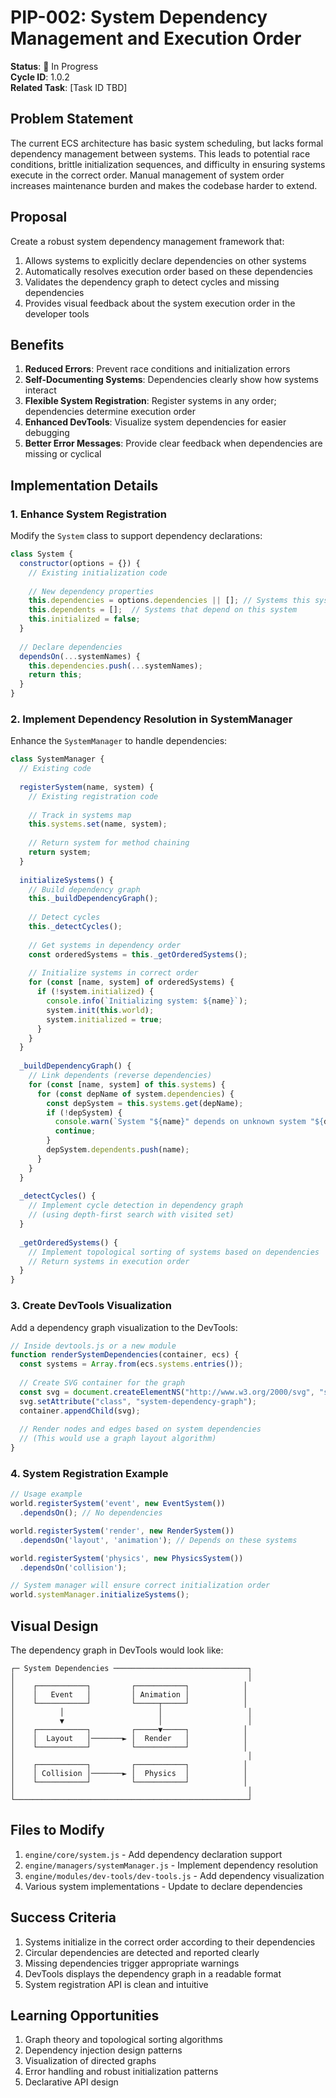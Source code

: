 # PIP-002: System Dependency Management and Execution Order

**Status**: 🔵 In Progress  
**Cycle ID**: 1.0.2  
**Related Task**: [Task ID TBD]

## Problem Statement

The current ECS architecture has basic system scheduling, but lacks formal dependency management between systems. This leads to potential race conditions, brittle initialization sequences, and difficulty in ensuring systems execute in the correct order. Manual management of system order increases maintenance burden and makes the codebase harder to extend.

## Proposal

Create a robust system dependency management framework that:
1. Allows systems to explicitly declare dependencies on other systems
2. Automatically resolves execution order based on these dependencies
3. Validates the dependency graph to detect cycles and missing dependencies
4. Provides visual feedback about the system execution order in the developer tools

## Benefits

1. **Reduced Errors**: Prevent race conditions and initialization errors
2. **Self-Documenting Systems**: Dependencies clearly show how systems interact
3. **Flexible System Registration**: Register systems in any order; dependencies determine execution order
4. **Enhanced DevTools**: Visualize system dependencies for easier debugging
5. **Better Error Messages**: Provide clear feedback when dependencies are missing or cyclical

## Implementation Details

### 1. Enhance System Registration

Modify the `System` class to support dependency declarations:

```javascript
class System {
  constructor(options = {}) {
    // Existing initialization code
    
    // New dependency properties
    this.dependencies = options.dependencies || []; // Systems this system depends on
    this.dependents = [];  // Systems that depend on this system
    this.initialized = false;
  }
  
  // Declare dependencies
  dependsOn(...systemNames) {
    this.dependencies.push(...systemNames);
    return this;
  }
}
```

### 2. Implement Dependency Resolution in SystemManager

Enhance the `SystemManager` to handle dependencies:

```javascript
class SystemManager {
  // Existing code
  
  registerSystem(name, system) {
    // Existing registration code
    
    // Track in systems map
    this.systems.set(name, system);
    
    // Return system for method chaining
    return system;
  }
  
  initializeSystems() {
    // Build dependency graph
    this._buildDependencyGraph();
    
    // Detect cycles
    this._detectCycles();
    
    // Get systems in dependency order
    const orderedSystems = this._getOrderedSystems();
    
    // Initialize systems in correct order
    for (const [name, system] of orderedSystems) {
      if (!system.initialized) {
        console.info(`Initializing system: ${name}`);
        system.init(this.world);
        system.initialized = true;
      }
    }
  }
  
  _buildDependencyGraph() {
    // Link dependents (reverse dependencies)
    for (const [name, system] of this.systems) {
      for (const depName of system.dependencies) {
        const depSystem = this.systems.get(depName);
        if (!depSystem) {
          console.warn(`System "${name}" depends on unknown system "${depName}"`);
          continue;
        }
        depSystem.dependents.push(name);
      }
    }
  }
  
  _detectCycles() {
    // Implement cycle detection in dependency graph
    // (using depth-first search with visited set)
  }
  
  _getOrderedSystems() {
    // Implement topological sorting of systems based on dependencies
    // Return systems in execution order
  }
}
```

### 3. Create DevTools Visualization

Add a dependency graph visualization to the DevTools:

```javascript
// Inside devtools.js or a new module
function renderSystemDependencies(container, ecs) {
  const systems = Array.from(ecs.systems.entries());
  
  // Create SVG container for the graph
  const svg = document.createElementNS("http://www.w3.org/2000/svg", "svg");
  svg.setAttribute("class", "system-dependency-graph");
  container.appendChild(svg);
  
  // Render nodes and edges based on system dependencies
  // (This would use a graph layout algorithm)
}
```

### 4. System Registration Example

```javascript
// Usage example
world.registerSystem('event', new EventSystem())
  .dependsOn(); // No dependencies

world.registerSystem('render', new RenderSystem())
  .dependsOn('layout', 'animation'); // Depends on these systems

world.registerSystem('physics', new PhysicsSystem())
  .dependsOn('collision');

// System manager will ensure correct initialization order
world.systemManager.initializeSystems();
```

## Visual Design

The dependency graph in DevTools would look like:

```
┌─ System Dependencies ──────────────────────────────┐
│                                                    │
│    ┌───────────┐         ┌───────────┐            │
│    │   Event   │         │ Animation │            │
│    └───────────┘         └─────┬─────┘            │
│          │                     │                   │
│          ▼                     │                   │
│    ┌───────────┐         ┌─────▼─────┐            │
│    │  Layout   │───────► │  Render   │            │
│    └───────────┘         └───────────┘            │
│                                                    │
│    ┌───────────┐         ┌───────────┐            │
│    │ Collision │───────► │  Physics  │            │
│    └───────────┘         └───────────┘            │
│                                                    │
└────────────────────────────────────────────────────┘
```

## Files to Modify

1. `engine/core/system.js` - Add dependency declaration support
2. `engine/managers/systemManager.js` - Implement dependency resolution
3. `engine/modules/dev-tools/dev-tools.js` - Add dependency visualization
4. Various system implementations - Update to declare dependencies

## Success Criteria

1. Systems initialize in the correct order according to their dependencies
2. Circular dependencies are detected and reported clearly
3. Missing dependencies trigger appropriate warnings
4. DevTools displays the dependency graph in a readable format
5. System registration API is clean and intuitive

## Learning Opportunities

1. Graph theory and topological sorting algorithms
2. Dependency injection design patterns
3. Visualization of directed graphs
4. Error handling and robust initialization patterns
5. Declarative API design